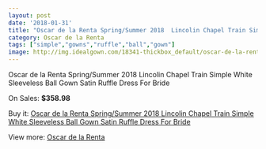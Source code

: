 ```yaml
---
layout: post
date: '2018-01-31'
title: "Oscar de la Renta Spring/Summer 2018  Lincolin Chapel Train Simple White Sleeveless Ball Gown Satin Ruffle Dress For Bride"
category: Oscar de la Renta
tags: ["simple","gowns","ruffle","ball","gown"]
image: http://img.idealgown.com/18341-thickbox_default/oscar-de-la-renta-spring-summer-2018-lincolin-chapel-train-simple-white-sleeveless-ball-gown-satin-ruffle-dress-for-bride.jpg
---
```

Oscar de la Renta Spring/Summer 2018  Lincolin Chapel Train Simple White Sleeveless Ball Gown Satin Ruffle Dress For Bride

On Sales: **$358.98**
<a href="https://www.idealgown.com/en/oscar-de-la-renta/7085-oscar-de-la-renta-spring-summer-2018-lincolin-chapel-train-simple-white-sleeveless-ball-gown-satin-ruffle-dress-for-bride.html"><amp-img layout="responsive" width="600" height="600" src="//img.idealgown.com/18341-thickbox_default/oscar-de-la-renta-spring-summer-2018-lincolin-chapel-train-simple-white-sleeveless-ball-gown-satin-ruffle-dress-for-bride.jpg" alt="Oscar de la Renta Spring/Summer 2018  Lincolin Chapel Train Simple White Sleeveless Ball Gown Satin Ruffle Dress For Bride 0" /></a>

Buy it: [Oscar de la Renta Spring/Summer 2018  Lincolin Chapel Train Simple White Sleeveless Ball Gown Satin Ruffle Dress For Bride](https://www.idealgown.com/en/oscar-de-la-renta/7085-oscar-de-la-renta-spring-summer-2018-lincolin-chapel-train-simple-white-sleeveless-ball-gown-satin-ruffle-dress-for-bride.html "Oscar de la Renta Spring/Summer 2018  Lincolin Chapel Train Simple White Sleeveless Ball Gown Satin Ruffle Dress For Bride")

View more: [Oscar de la Renta](https://www.idealgown.com/en/132-oscar-de-la-renta "Oscar de la Renta")